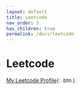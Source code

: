 ```yaml
---
layout: default
title: Leetcode
nav_order: 3
has_children: true
permalink: /docs/leetcode
---
```


# Leetcode


[My Leetcode Profile](https://leetcode.com/hovanvydut/){: .btn }
